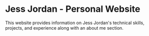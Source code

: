 
# Jess Jordan - Personal Website

This website provides information on Jess Jordan's technical skills, projects, and experience along with an about me section.
